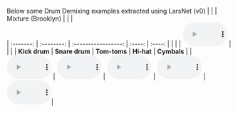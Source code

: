 Below some Drum Demixing examples extracted using LarsNet (v0)
|           |            |  Mixture (Brooklyn) |        |        |     
| :-------: | :--------: | :-----------------: | :----: | :----: |
|           |            |  <audio controls preload="auto" style="width: 100px"><source src="audio/mix/1_funk-groove1_138_beat_4-4_brooklyn.wav" type="audio/mpeg">Your browser does not support the audio element.</audio> |        |         | 
| __Kick drum__ | __Snare drum__ | __Tom-toms__ | __Hi-hat__ | __Cymbals__ |
| <audio controls preload="auto" style="width: 100px"><source src="audio/kick/1_funk-groove1_138_beat_4-4_brooklyn.wav" type="audio/mpeg">Your browser does not support the audio element.</audio> | <audio controls preload="auto" style="width: 100px"><source src="audio/snare/1_funk-groove1_138_beat_4-4_brooklyn.wav" type="audio/mpeg">Your browser does not support the audio element.</audio> | <audio controls preload="auto" style="width: 100px"><source src="audio/toms/1_funk-groove1_138_beat_4-4_brooklyn.wav" type="audio/mpeg">Your browser does not support the audio element.</audio> | <audio controls preload="auto" style="width: 100px"><source src="audio/hihat/1_funk-groove1_138_beat_4-4_brooklyn.wav" type="audio/mpeg">Your browser does not support the audio element.</audio> | <audio controls preload="auto" style="width: 100px"><source src="audio/cymbals/1_funk-groove1_138_beat_4-4_brooklyn.wav" type="audio/mpeg">Your browser does not support the audio element.</audio>|
